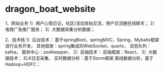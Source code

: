 # dragon_boat_website
1、网站业务
1）用户心情日记，社区/活动发帖交流，用户交流圈在线聊天；
2）电商广告推广服务；
3）大数据采集分析数据；

2、技术栈
1）后台技术：
基于springBoot，springMVC，Spring，Mybatis框架进行业务开发，
其他框架：spring集成的WebSocket，quartz，
消息队列：kafka，
服务中心：zooKeepper，
2）前端技术：
前端框架：React，
3）大数据技术：
ELK日志采集，
实时数据分析：基于Storm框架
离线数据分析，基于Hadoop+HDFC；
